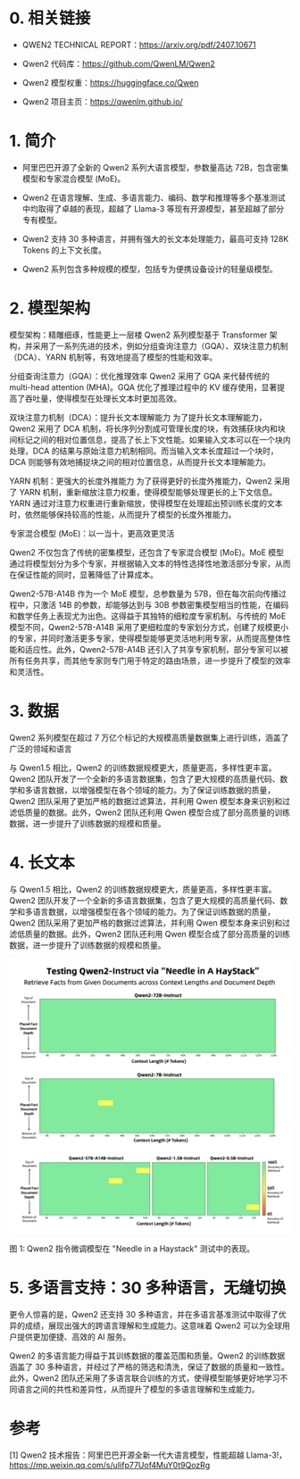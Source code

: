 # 0. 相关链接
- QWEN2 TECHNICAL REPORT：https://arxiv.org/pdf/2407.10671

- Qwen2 代码库：https://github.com/QwenLM/Qwen2

- Qwen2 模型权重：https://huggingface.co/Qwen

- Qwen2 项目主页：https://qwenlm.github.io/

# 1. 简介

- 阿里巴巴开源了全新的 Qwen2 系列大语言模型，参数量高达 72B，包含密集模型和专家混合模型 (MoE)。

- Qwen2 在语言理解、生成、多语言能力、编码、数学和推理等多个基准测试中均取得了卓越的表现，超越了 Llama-3 等现有开源模型，甚至超越了部分专有模型。

- Qwen2 支持 30 多种语言，并拥有强大的长文本处理能力，最高可支持 128K Tokens 的上下文长度。

- Qwen2 系列包含多种规模的模型，包括专为便携设备设计的轻量级模型。

# 2. 模型架构

模型架构：精雕细琢，性能更上一层楼
Qwen2 系列模型基于 Transformer 架构，并采用了一系列先进的技术，例如分组查询注意力（GQA）、双块注意力机制（DCA）、YARN 机制等，有效地提高了模型的性能和效率。

分组查询注意力（GQA）：优化推理效率
Qwen2 采用了 GQA 来代替传统的 multi-head attention (MHA)。GQA 优化了推理过程中的 KV 缓存使用，显著提高了吞吐量，使得模型在处理长文本时更加高效。

双块注意力机制（DCA）：提升长文本理解能力
为了提升长文本理解能力，Qwen2 采用了 DCA 机制，将长序列分割成可管理长度的块，有效捕获块内和块间标记之间的相对位置信息，提高了长上下文性能。如果输入文本可以在一个块内处理，DCA 的结果与原始注意力机制相同。而当输入文本长度超过一个块时，DCA 则能够有效地捕捉块之间的相对位置信息，从而提升长文本理解能力。

YARN 机制：更强大的长度外推能力
为了获得更好的长度外推能力，Qwen2 采用了 YARN 机制，重新缩放注意力权重，使得模型能够处理更长的上下文信息。YARN 通过对注意力权重进行重新缩放，使得模型在处理超出预训练长度的文本时，依然能够保持较高的性能，从而提升了模型的长度外推能力。

专家混合模型 (MoE)：以一当十，更高效更灵活

Qwen2 不仅包含了传统的密集模型，还包含了专家混合模型 (MoE)。MoE 模型通过将模型划分为多个专家，并根据输入文本的特性选择性地激活部分专家，从而在保证性能的同时，显著降低了计算成本。

Qwen2-57B-A14B 作为一个 MoE 模型，总参数量为 57B，但在每次前向传播过程中，只激活 14B 的参数，却能够达到与 30B 参数密集模型相当的性能，在编码和数学任务上表现尤为出色。这得益于其独特的细粒度专家机制。与传统的 MoE 模型不同，Qwen2-57B-A14B 采用了更细粒度的专家划分方式，创建了规模更小的专家，并同时激活更多专家，使得模型能够更灵活地利用专家，从而提高整体性能和适应性。此外，Qwen2-57B-A14B 还引入了共享专家机制，部分专家可以被所有任务共享，而其他专家则专门用于特定的路由场景，进一步提升了模型的效率和灵活性。

# 3. 数据

Qwen2 系列模型在超过 7 万亿个标记的大规模高质量数据集上进行训练，涵盖了广泛的领域和语言

与 Qwen1.5 相比，Qwen2 的训练数据规模更大，质量更高，多样性更丰富。Qwen2 团队开发了一个全新的多语言数据集，包含了更大规模的高质量代码、数学和多语言数据，以增强模型在各个领域的能力。为了保证训练数据的质量，Qwen2 团队采用了更加严格的数据过滤算法，并利用 Qwen 模型本身来识别和过滤低质量的数据。此外，Qwen2 团队还利用 Qwen 模型合成了部分高质量的训练数据，进一步提升了训练数据的规模和质量。

# 4. 长文本

与 Qwen1.5 相比，Qwen2 的训练数据规模更大，质量更高，多样性更丰富。Qwen2 团队开发了一个全新的多语言数据集，包含了更大规模的高质量代码、数学和多语言数据，以增强模型在各个领域的能力。为了保证训练数据的质量，Qwen2 团队采用了更加严格的数据过滤算法，并利用 Qwen 模型本身来识别和过滤低质量的数据。此外，Qwen2 团队还利用 Qwen 模型合成了部分高质量的训练数据，进一步提升了训练数据的规模和质量。

![](.14_Qwen2_images/大海捞针.png)

图 1: Qwen2 指令微调模型在 "Needle in a Haystack" 测试中的表现。

# 5. 多语言支持：30 多种语言，无缝切换

更令人惊喜的是，Qwen2 还支持 30 多种语言，并在多语言基准测试中取得了优异的成绩，展现出强大的跨语言理解和生成能力。这意味着 Qwen2 可以为全球用户提供更加便捷、高效的 AI 服务。

Qwen2 的多语言能力得益于其训练数据的覆盖范围和质量。Qwen2 的训练数据涵盖了 30 多种语言，并经过了严格的筛选和清洗，保证了数据的质量和一致性。此外，Qwen2 团队还采用了多语言联合训练的方式，使得模型能够更好地学习不同语言之间的共性和差异性，从而提升了模型的多语言理解和生成能力。

# 参考

[1] Qwen2 技术报告：阿里巴巴开源全新一代大语言模型，性能超越 Llama-3!，https://mp.weixin.qq.com/s/uIifp77Uof4MuY0t9QozRg